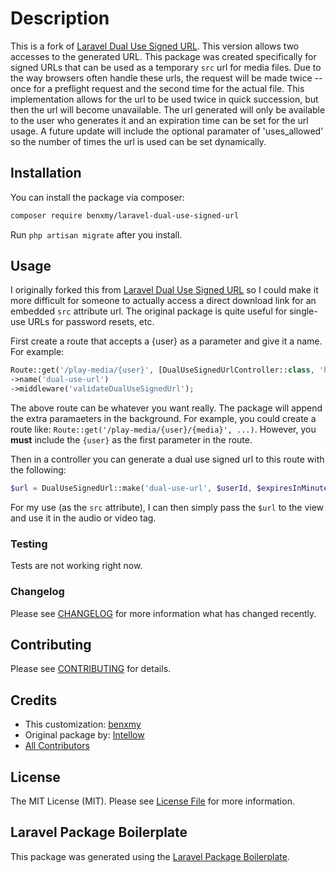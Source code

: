 # Description

<!-- [![Latest Version on Packagist](https://img.shields.io/packagist/v/benxmy/laravel-dual-use-signed-url.svg?style=flat-square)](https://packagist.org/packages/benxmy/laravel-dual-use-signed-url)
[![Build Status](https://img.shields.io/travis/benxmy/laravel-dual-use-signed-url/master.svg?style=flat-square)](https://travis-ci.org/benxmy/laravel-dual-use-signed-url)
[![Quality Score](https://img.shields.io/scrutinizer/g/benxmy/laravel-dual-use-signed-url.svg?style=flat-square)](https://scrutinizer-ci.com/g/benxmy/laravel-dual-use-signed-url)
[![Total Downloads](https://img.shields.io/packagist/dt/benxmy/laravel-dual-use-signed-url.svg?style=flat-square)](https://packagist.org/packages/benxmy/laravel-dual-use-signed-url) -->

This is a fork of [Laravel Dual Use Signed URL](https://github.com/intellow/laravel-single-use-signed-url). This version allows two accesses to the generated URL. This package was created specifically for signed URLs that can be used as a temporary `src` url for media files.  Due to the way browsers often handle these urls, the request will be made twice -- once for a preflight request and the second time for the actual file. This implementation allows for the url to be used twice in quick succession, but then the url will become unavailable. The url generated will only be available to the user who generates it and an expiration time can be set for the url usage.  A future update will include the optional paramater of 'uses_allowed' so the number of times the url is used can be set dynamically.

## Installation

You can install the package via composer:

```bash
composer require benxmy/laravel-dual-use-signed-url
```

Run `php artisan migrate` after you install.

## Usage
I originally forked this from [Laravel Dual Use Signed URL](https://github.com/intellow/laravel-single-use-signed-url) so I could make it more difficult for someone to actually access a direct download link for an embedded `src` attribute url. The original package is quite useful for single-use URLs for password resets, etc. 

First create a route that accepts a {user} as a parameter and give it a name. For example:

```php
Route::get('/play-media/{user}', [DualUseSignedUrlController::class, 'handle'])
->name('dual-use-url')
->middleware('validateDualUseSignedUrl');
```
The above route can be whatever you want really.  The package will append the extra paramaeters in the background.  For example, you could create a route like: `Route::get('/play-media/{user}/{media}', ...)`. However, you **must** include the `{user}` as the first parameter in the route. 

Then in a controller you can generate a dual use signed url to this route with the following:

``` php
$url = DualUseSignedUrl::make('dual-use-url', $userId, $expiresInMinutes);
```

For my use (as the `src` attribute), I can then simply pass the `$url` to the view and use it in the audio or video tag.

### Testing

Tests are not working right now.

### Changelog

Please see [CHANGELOG](CHANGELOG.md) for more information what has changed recently.

## Contributing

Please see [CONTRIBUTING](CONTRIBUTING.md) for details.

## Credits

- This customization: [benxmy](https://github.com/benxmy)
- Original package by: [Intellow](https://github.com/intellow)
- [All Contributors](../../contributors)

## License

The MIT License (MIT). Please see [License File](LICENSE.md) for more information.

## Laravel Package Boilerplate

This package was generated using the [Laravel Package Boilerplate](https://laravelpackageboilerplate.com).
